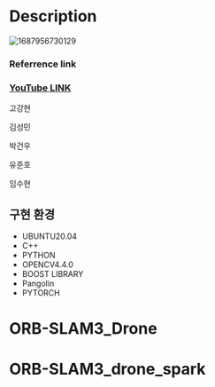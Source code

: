 # Description

![1687956730129](image/README/1687956730129.png)


### Referrence link

### [YouTube LINK](https://youtube.com/playlist?list=PLg3p47m-psINqF_8QVGMixhW7zAv6Ir2F)


고강현

김성민

박건우

유준호

임수현

## **구현 환경**

* UBUNTU20.04
* C++
* PYTHON
* OPENCV4.4.0
* BOOST LIBRARY
* Pangolin
* PYTORCH
# ORB-SLAM3_Drone
# ORB-SLAM3_drone_spark
